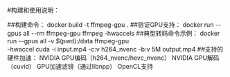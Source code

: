 #构建和使用说明：

##构建命令：
docker build -t ffmpeg-gpu .
##验证GPU支持：
docker run --gpus all --rm ffmpeg-gpu ffmpeg -hwaccels
##典型转码命令示例：
docker run --gpus all -v $(pwd):/data ffmpeg-gpu \
-hwaccel cuda -i input.mp4 -c:v h264_nvenc -b:v 5M output.mp4
##支持的硬件加速：
NVIDIA GPU编码（h264_nvenc/hevc_nvenc）
NVIDIA GPU解码（cuvid）
GPU加速滤镜（通过libnpp）
OpenCL支持
